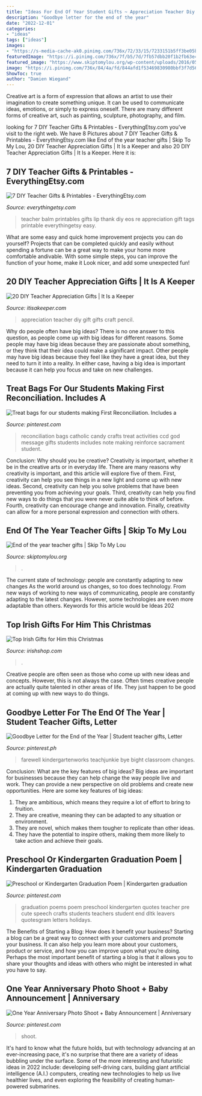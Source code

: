 ```yaml
---
title: "Ideas For End Of Year Student Gifts ~ Appreciation Teacher Diy Gift Gifts Craft Pencil"
description: "Goodbye letter for the end of the year"
date: "2022-12-01"
categories:
- "ideas"
tags: ["ideas"]
images:
- "https://s-media-cache-ak0.pinimg.com/736x/72/33/15/7233151b5ff3be05b17bfc261d829a37.jpg"
featuredImage: "https://i.pinimg.com/736x/7f/b5/7d/7fb57dbb20f1b2fb63e4bc102d4a3d38.jpg"
featured_image: "https://www.skiptomylou.org/wp-content/uploads/2016/05/end-of-year-teacher-gift-card-holders.jpg"
image: "https://i.pinimg.com/736x/84/4a/fd/844afd1f53469830980bbf3f7d565ba7--graduation-poems-graduation-crafts.jpg"
ShowToc: true
author: "Damien Wiegand"
---
```



Creative art is a form of expression that allows an artist to use their imagination to create something unique. It can be used to communicate ideas, emotions, or simply to express oneself. There are many different forms of creative art, such as painting, sculpture, photography, and film.

	

		
looking for 7 DIY Teacher Gifts &amp; Printables - EverythingEtsy.com you've visit to the right web. We have 8 Pictures about 7 DIY Teacher Gifts &amp; Printables - EverythingEtsy.com like End of the year teacher gifts | Skip To My Lou, 20 DIY Teacher Appreciation Gifts | It Is a Keeper and also 20 DIY Teacher Appreciation Gifts | It Is a Keeper. Here it is:
		
    
## 7 DIY Teacher Gifts &amp; Printables - EverythingEtsy.com

<img loading=lazy src="https://www.everythingetsy.com/wp-content/uploads/2015/05/Teacher-Gift-Lip-Balm-Printables.jpg" onerror="this.onerror=null;this.src='https://tse3.mm.bing.net/th?id=OIP.AiUKzQ2WQfMSTDq_6zDRDAHaLH&amp;pid=15.1';" alt="7 DIY Teacher Gifts &amp; Printables - EverythingEtsy.com">

_Source: everythingetsy.com_

>teacher balm printables gifts lip thank diy eos re appreciation gift tags printable everythingetsy easy. 

	

What are some easy and quick home improvement projects you can do yourself?
Projects that can be completed quickly and easily without spending a fortune can be a great way to make your home more comfortable andivable. With some simple steps, you can improve the function of your home, make it Look nicer, and add some unexpected fun!

    
## 20 DIY Teacher Appreciation Gifts | It Is A Keeper

<img loading=lazy src="https://www.itisakeeper.com/wp-content/uploads/2016/05/More-than-20-DIY-Teacher-Appreciation-Gift-Ideas-H.jpg" onerror="this.onerror=null;this.src='https://tse4.mm.bing.net/th?id=OIP.tytgBCm3qS3zqFVVaYnkhQHaMW&amp;pid=15.1';" alt="20 DIY Teacher Appreciation Gifts | It Is a Keeper">

_Source: itisakeeper.com_

>appreciation teacher diy gift gifts craft pencil. 

	

Why do people often have big ideas?
There is no one answer to this question, as people come up with big ideas for different reasons. Some people may have big ideas because they are passionate about something, or they think that their idea could make a significant impact. Other people may have big ideas because they feel like they have a great idea, but they need to turn it into a reality. In either case, having a big idea is important because it can help you focus and take on new challenges.

    
## Treat Bags For Our Students Making First Reconciliation. Includes A

<img loading=lazy src="https://s-media-cache-ak0.pinimg.com/736x/72/33/15/7233151b5ff3be05b17bfc261d829a37.jpg" onerror="this.onerror=null;this.src='https://tse3.mm.bing.net/th?id=OIP.UMyS555K_lLkA7YFCkp1ggHaJ6&amp;pid=15.1';" alt="Treat bags for our students making First Reconciliation. Includes a">

_Source: pinterest.com_

>reconciliation bags catholic candy crafts treat activities ccd god message gifts students includes note making reinforce sacrament student. 

	

Conclusion: Why should you be creative?
Creativity is important, whether it be in the creative arts or in everyday life. There are many reasons why creativity is important, and this article will explore five of them. First, creativity can help you see things in a new light and come up with new ideas. Second, creativity can help you solve problems that have been preventing you from achieving your goals. Third, creativity can help you find new ways to do things that you were never quite able to think of before. Fourth, creativity can encourage change and innovation. Finally, creativity can allow for a more personal expression and connection with others.

    
## End Of The Year Teacher Gifts | Skip To My Lou

<img loading=lazy src="https://www.skiptomylou.org/wp-content/uploads/2016/05/end-of-year-teacher-gift-card-holders.jpg" onerror="this.onerror=null;this.src='https://tse1.mm.bing.net/th?id=OIP.g_29nN69rsE6EMzrApkeSQHaLn&amp;pid=15.1';" alt="End of the year teacher gifts | Skip To My Lou">

_Source: skiptomylou.org_

>. 

	

The current state of technology: people are constantly adapting to new changes
As the world around us changes, so too does technology. From new ways of working to new ways of communicating, people are constantly adapting to the latest changes. However, some technologies are even more adaptable than others. Keywords for this article would be Ideas 202
    
## Top Irish Gifts For Him This Christmas

<img loading=lazy src="https://www.irishshop.com/blog/wp-content/uploads/2020/11/Untitled-design-2020-11-12T160312.077.png" onerror="this.onerror=null;this.src='https://tse4.mm.bing.net/th?id=OIP.xLgNwtw44Eeg1t9etQsnmAHaHa&amp;pid=15.1';" alt="Top Irish Gifts for Him this Christmas">

_Source: irishshop.com_

>. 

	

Creative people are often seen as those who come up with new ideas and concepts. However, this is not always the case. Often times creative people are actually quite talented in other areas of life. They just happen to be good at coming up with new ways to do things.

    
## Goodbye Letter For The End Of The Year | Student Teacher Gifts, Letter

<img loading=lazy src="https://i.pinimg.com/736x/5c/c7/cd/5cc7cd7554a58332e5d2bc6411f82812.jpg" onerror="this.onerror=null;this.src='https://tse3.mm.bing.net/th?id=OIP.AbSnj0rlTMJXnyJnZ7jVoAHaJ3&amp;pid=15.1';" alt="Goodbye Letter for the End of the Year | Student teacher gifts, Letter">

_Source: pinterest.ph_

>farewell kindergartenworks teachjunkie bye bight classroom changes. 

	

Conclusion: What are the key features of big ideas?
Big ideas are important for businesses because they can help change the way people live and work. They can provide a new perspective on old problems and create new opportunities. Here are some key features of big ideas: 
1. They are ambitious, which means they require a lot of effort to bring to fruition. 
2. They are creative, meaning they can be adapted to any situation or environment. 
3. They are novel, which makes them tougher to replicate than other ideas. 
4. They have the potential to inspire others, making them more likely to take action and achieve their goals.

    
## Preschool Or Kindergarten Graduation Poem | Kindergarten Graduation

<img loading=lazy src="https://i.pinimg.com/736x/84/4a/fd/844afd1f53469830980bbf3f7d565ba7--graduation-poems-graduation-crafts.jpg" onerror="this.onerror=null;this.src='https://tse4.mm.bing.net/th?id=OIP.5n7E7S7OJrcU4UhM3QN62gAAAA&amp;pid=15.1';" alt="Preschool or Kindergarten Graduation Poem | Kindergarten graduation">

_Source: pinterest.com_

>graduation poems poem preschool kindergarten quotes teacher pre cute speech crafts students teachers student end dltk leavers quotesgram letters holidays. 

	

The Benefits of Starting a Blog: How does it benefit your business?
Starting a blog can be a great way to connect with your customers and promote your business. It can also help you learn more about your customers, product or service, and how you can improve upon what you’re doing. Perhaps the most important benefit of starting a blog is that it allows you to share your thoughts and ideas with others who might be interested in what you have to say.

    
## One Year Anniversary Photo Shoot + Baby Announcement | Anniversary

<img loading=lazy src="https://i.pinimg.com/736x/7f/b5/7d/7fb57dbb20f1b2fb63e4bc102d4a3d38.jpg" onerror="this.onerror=null;this.src='https://tse4.mm.bing.net/th?id=OIP.Xa-rhDvI0xVA1RMlDPr6ngHaLF&amp;pid=15.1';" alt="One Year Anniversary Photo Shoot + Baby Announcement | Anniversary">

_Source: pinterest.com_

>shoot. 

	

It's hard to know what the future holds, but with technology advancing at an ever-increasing pace, it's no surprise that there are a variety of ideas bubbling under the surface. Some of the more interesting and futuristic ideas in 2022 include: developing self-driving cars, building giant artificial intelligence (A.I.) computers, creating new technologies to help us live healthier lives, and even exploring the feasibility of creating human-powered submarines.

